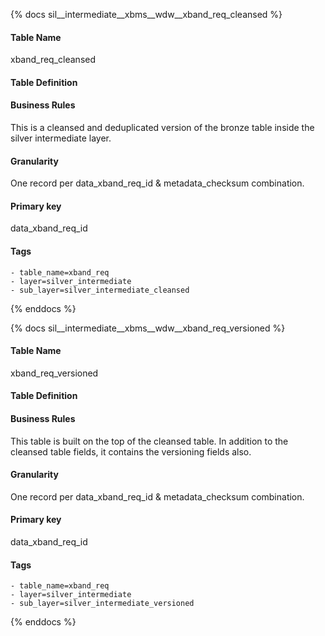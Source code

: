 {% docs sil__intermediate__xbms__wdw__xband_req_cleansed %}

#### Table Name
xband_req_cleansed

#### Table Definition


#### Business Rules
This is a cleansed and deduplicated version of the bronze table inside the silver intermediate layer.

#### Granularity
One record per data_xband_req_id & metadata_checksum combination.

#### Primary key
data_xband_req_id

#### Tags
    - table_name=xband_req
    - layer=silver_intermediate
    - sub_layer=silver_intermediate_cleansed

{% enddocs %}

{% docs sil__intermediate__xbms__wdw__xband_req_versioned %}

#### Table Name
xband_req_versioned

#### Table Definition


#### Business Rules
This table is built on the top of the cleansed table. In addition to the cleansed table fields, it contains the versioning fields also.

#### Granularity
One record per data_xband_req_id & metadata_checksum combination.

#### Primary key
data_xband_req_id

#### Tags
    - table_name=xband_req
    - layer=silver_intermediate
    - sub_layer=silver_intermediate_versioned

{% enddocs %}
